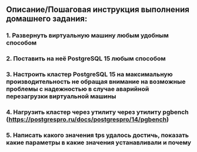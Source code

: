 ## Описание/Пошаговая инструкция выполнения домашнего задания:
### 1. Развернуть виртуальную машину любым удобным способом
### 2. Поставить на неё PostgreSQL 15 любым способом
### 3. Настроить кластер PostgreSQL 15 на максимальную производительность не обращая внимание на возможные проблемы с надежностью в случае аварийной перезагрузки виртуальной машины
### 4. Нагрузить кластер через утилиту через утилиту pgbench (https://postgrespro.ru/docs/postgrespro/14/pgbench)
### 5. Написать какого значения tps удалось достичь, показать какие параметры в какие значения устанавливали и почему